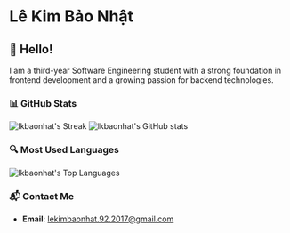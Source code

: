 # Lê Kim Bảo Nhật

## 👋 Hello!
I am a third-year Software Engineering student with a strong foundation in frontend development and a growing passion for backend technologies.

### 📊 GitHub Stats

![lkbaonhat's Streak](https://github-readme-streak-stats.herokuapp.com/?user=lkbaonhat&theme=blueberry&hide_border=true)
![lkbaonhat's GitHub stats](https://github-readme-stats.vercel.app/api?username=lkbaonhat&show_icons=true&theme=radical)

### 🔍 Most Used Languages

![lkbaonhat's Top Languages](https://github-readme-stats.vercel.app/api/top-langs/?username=lkbaonhat&theme=blueberry&show_icons=true&hide_border=true&layout=compact)

### 📬 Contact Me
- **Email**: [lekimbaonhat.92.2017@gmail.com](mailto:lekimbaonhat.92.2017@gmail.com)

